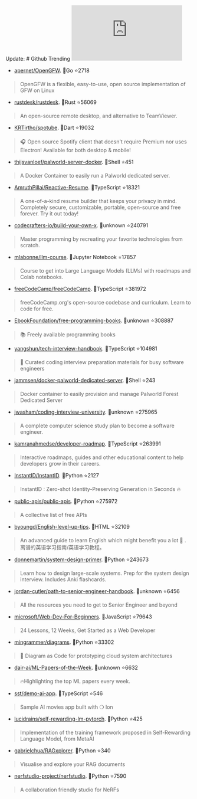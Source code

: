 Update: # Github Trending 
 ![daily-bing](https://api.isoyu.com/bing_images.php) 
 - [apernet/OpenGFW](https://github.com/apernet/OpenGFW). 💪Go ⭐2718 
 > OpenGFW is a flexible, easy-to-use, open source implementation of GFW on Linux 
 - [rustdesk/rustdesk](https://github.com/rustdesk/rustdesk). 💪Rust ⭐56069 
 > An open-source remote desktop, and alternative to TeamViewer. 
 - [KRTirtho/spotube](https://github.com/KRTirtho/spotube). 💪Dart ⭐19032 
 > 🎧 Open source Spotify client that doesn't require Premium nor uses Electron! Available for both desktop & mobile! 
 - [thijsvanloef/palworld-server-docker](https://github.com/thijsvanloef/palworld-server-docker). 💪Shell ⭐451 
 > A Docker Container to easily run a Palworld dedicated server. 
 - [AmruthPillai/Reactive-Resume](https://github.com/AmruthPillai/Reactive-Resume). 💪TypeScript ⭐18321 
 > A one-of-a-kind resume builder that keeps your privacy in mind. Completely secure, customizable, portable, open-source and free forever. Try it out today! 
 - [codecrafters-io/build-your-own-x](https://github.com/codecrafters-io/build-your-own-x). 💪unknown ⭐240791 
 > Master programming by recreating your favorite technologies from scratch. 
 - [mlabonne/llm-course](https://github.com/mlabonne/llm-course). 💪Jupyter Notebook ⭐17857 
 > Course to get into Large Language Models (LLMs) with roadmaps and Colab notebooks. 
 - [freeCodeCamp/freeCodeCamp](https://github.com/freeCodeCamp/freeCodeCamp). 💪TypeScript ⭐381972 
 > freeCodeCamp.org's open-source codebase and curriculum. Learn to code for free. 
 - [EbookFoundation/free-programming-books](https://github.com/EbookFoundation/free-programming-books). 💪unknown ⭐308887 
 > 📚 Freely available programming books 
 - [yangshun/tech-interview-handbook](https://github.com/yangshun/tech-interview-handbook). 💪TypeScript ⭐104981 
 > 💯 Curated coding interview preparation materials for busy software engineers 
 - [jammsen/docker-palworld-dedicated-server](https://github.com/jammsen/docker-palworld-dedicated-server). 💪Shell ⭐243 
 > Docker container to easily provision and manage Palworld Forest Dedicated Server 
 - [jwasham/coding-interview-university](https://github.com/jwasham/coding-interview-university). 💪unknown ⭐275965 
 > A complete computer science study plan to become a software engineer. 
 - [kamranahmedse/developer-roadmap](https://github.com/kamranahmedse/developer-roadmap). 💪TypeScript ⭐263991 
 > Interactive roadmaps, guides and other educational content to help developers grow in their careers. 
 - [InstantID/InstantID](https://github.com/InstantID/InstantID). 💪Python ⭐2127 
 > InstantID : Zero-shot Identity-Preserving Generation in Seconds 🔥 
 - [public-apis/public-apis](https://github.com/public-apis/public-apis). 💪Python ⭐275972 
 > A collective list of free APIs 
 - [byoungd/English-level-up-tips](https://github.com/byoungd/English-level-up-tips). 💪HTML ⭐32109 
 > An advanced guide to learn English which might benefit you a lot 🎉 . 离谱的英语学习指南/英语学习教程。 
 - [donnemartin/system-design-primer](https://github.com/donnemartin/system-design-primer). 💪Python ⭐243673 
 > Learn how to design large-scale systems. Prep for the system design interview. Includes Anki flashcards. 
 - [jordan-cutler/path-to-senior-engineer-handbook](https://github.com/jordan-cutler/path-to-senior-engineer-handbook). 💪unknown ⭐6456 
 > All the resources you need to get to Senior Engineer and beyond 
 - [microsoft/Web-Dev-For-Beginners](https://github.com/microsoft/Web-Dev-For-Beginners). 💪JavaScript ⭐79643 
 > 24 Lessons, 12 Weeks, Get Started as a Web Developer 
 - [mingrammer/diagrams](https://github.com/mingrammer/diagrams). 💪Python ⭐33302 
 > 🎨 Diagram as Code for prototyping cloud system architectures 
 - [dair-ai/ML-Papers-of-the-Week](https://github.com/dair-ai/ML-Papers-of-the-Week). 💪unknown ⭐6632 
 > 🔥Highlighting the top ML papers every week. 
 - [sst/demo-ai-app](https://github.com/sst/demo-ai-app). 💪TypeScript ⭐546 
 > Sample AI movies app built with ❍ Ion 
 - [lucidrains/self-rewarding-lm-pytorch](https://github.com/lucidrains/self-rewarding-lm-pytorch). 💪Python ⭐425 
 > Implementation of the training framework proposed in Self-Rewarding Language Model, from MetaAI 
 - [gabrielchua/RAGxplorer](https://github.com/gabrielchua/RAGxplorer). 💪Python ⭐340 
 > Visualise and explore your RAG documents 
 - [nerfstudio-project/nerfstudio](https://github.com/nerfstudio-project/nerfstudio). 💪Python ⭐7590 
 > A collaboration friendly studio for NeRFs 
 